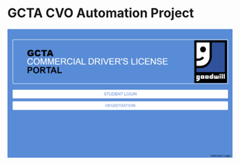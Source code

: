 # GCTA CVO Automation Project

![Portal](readme/CVO%20CDL%20Portal%20Page%20(smaller).png?raw=true "GCTA CVO")
